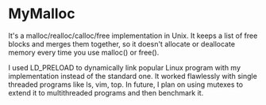 # MyMalloc

It's a malloc/realloc/calloc/free implementation in Unix. It keeps a list of free blocks and merges them together, so it doesn't allocate or deallocate memory every time you use malloc() or free().

I used LD_PRELOAD to dynamically link popular Linux program with my implementation instead of the standard one. It worked flawlessly with single threaded programs like ls, vim, top. In future, I plan on using mutexes to extend it to multithreaded programs and then benchmark it.
